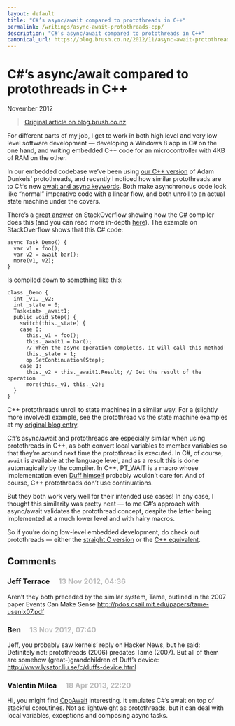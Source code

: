 ```yaml
---
layout: default
title: "C#’s async/await compared to protothreads in C++"
permalink: /writings/async-await-protothreads-cpp/
description: "C#’s async/await compared to protothreads in C++"
canonical_url: https://blog.brush.co.nz/2012/11/async-await-protothreads-cpp/
---
```

<h1>C#’s async/await compared to protothreads in C++</h1>
<p class="subtitle">November 2012</p>

> [Original article on blog.brush.co.nz](https://blog.brush.co.nz/2012/11/async-await-protothreads-cpp/)


<p>For different parts of my job, I get to work in both high level and very low level software development — developing a Windows 8 app in C# on the one hand, and writing embedded C++ code for an microcontroller with 4KB of RAM on the other.</p>

<p>In our embedded codebase we’ve been using <a href="https://github.com/benhoyt/protothreads-cpp">our C++ version</a> of Adam Dunkels’ protothreads, and recently I noticed how similar protothreads are to C#’s new <a href="http://msdn.microsoft.com/en-us/library/vstudio/hh191443.aspx">await and async keywords</a>. Both make asynchronous code look like “normal” imperative code with a linear flow, and both unroll to an actual state machine under the covers.</p>

<p>There’s a <a href="http://stackoverflow.com/questions/4047427/visual-studio-async-ctp-how-does-it-work/4047607#4047607">great answer</a> on StackOverflow showing how the C# compiler does this (and you can read more in-depth <a href="http://msdn.microsoft.com/en-us/magazine/hh463583.aspx">here</a>). The example on StackOverflow shows that this C# code:</p>

<pre class="prettyprint"><code>async Task Demo() { 
  var v1 = foo();
  var v2 = await bar();
  more(v1, v2);
}
</code></pre>

<p>Is compiled down to something like this:</p>

<pre class="prettyprint"><code>class _Demo {
  int _v1, _v2;
  int _state = 0; 
  Task&lt;int&gt; _await1;
  public void Step() {
    switch(this._state) {
    case 0: 
      this._v1 = foo();
      this._await1 = bar();
      // When the async operation completes, it will call this method
      this._state = 1;
      op.SetContinuation(Step);
    case 1:
      this._v2 = this._await1.Result; // Get the result of the operation
      more(this._v1, this._v2);
  }
}
</code></pre>

<p>C++ protothreads unroll to state machines in a similar way. For a (slightly more involved) example, see the protothread vs the state machine examples at my <a href="/writings/protothreads/#cpp">original blog entry</a>.</p>

<p>C#’s async/await and protothreads are especially similar when using protothreads in C++, as both convert local variables to member variables so that they’re around next time the protothread is executed. In C#, of course, <code>await</code> is available at the language level, and as a result this is done automagically by the compiler. In C++, PT_WAIT is a macro whose implementation even <a href="http://en.wikipedia.org/wiki/Duff's_device">Duff himself</a> probably wouldn’t care for. And of course, C++ protothreads don’t use continuations.</p>

<p>But they both work very well for their intended use cases! In any case, I thought this similarity was pretty neat — to me C#’s approach with async/await validates the protothread concept, despite the latter being implemented at a much lower level and with hairy macros.</p>

<p>So if you’re doing low-level embedded development, do check out protothreads — either the <a href="http://dunkels.com/adam/pt/">straight C version</a> or the <a href="https://github.com/benhoyt/protothreads-cpp">C++ equivalent</a>.</p>



<h2>Comments</h2>

<h3>Jeff Terrace <span style="padding-left: 1em; color: #bbb;">13 Nov 2012, 04:36</span></h3>

<p>Aren’t they both preceded by the similar system, Tame, outlined in the 2007 paper Events Can Make Sense <a href="http://pdos.csail.mit.edu/papers/tame-usenix07.pdf" rel="nofollow">http://pdos.csail.mit.edu/papers/tame-usenix07.pdf</a></p>

<h3>Ben <span style="padding-left: 1em; color: #bbb;">13 Nov 2012, 07:40</span></h3>

<p>Jeff, you probably saw kerneis’ reply on Hacker News, but he said: Definitely not: protothreads (2006) predates Tame (2007). But all of them are somehow (great-)grandchildren of Duff’s device: <a href="http://www.lysator.liu.se/c/duffs-device.html" rel="nofollow">http://www.lysator.liu.se/c/duffs-device.html</a></p>

<h3>Valentin Milea <span style="padding-left: 1em; color: #bbb;">18 Apr 2013, 22:20</span></h3>

<p>Hi, you might find <a href="https://github.com/vmilea/CppAwait" rel="nofollow">CppAwait</a> interesting. It emulates C#’s await on top of stackful coroutines. Not as lightweight as protothreads, but it can deal with local variables, exceptions and composing async tasks.</p>

